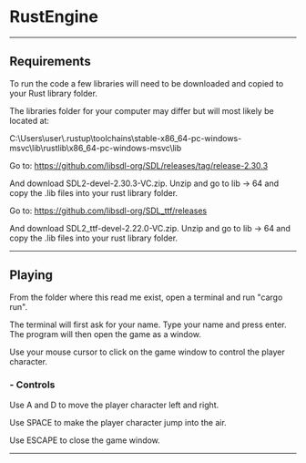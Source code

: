 # RustEngine
 
***
## **Requirements**

To run the code a few libraries will need to be downloaded and copied to your Rust library folder.

The libraries folder for your computer may differ but will most likely be located at:

C:\Users\user\\.rustup\toolchains\stable-x86_64-pc-windows-msvc\lib\rustlib\x86_64-pc-windows-msvc\lib

Go to:
https://github.com/libsdl-org/SDL/releases/tag/release-2.30.3

And download SDL2-devel-2.30.3-VC.zip. Unzip and go to lib -> 64 and copy the .lib files into your rust library folder.

Go to:
https://github.com/libsdl-org/SDL_ttf/releases

And download SDL2_ttf-devel-2.22.0-VC.zip. Unzip and go to lib -> 64 and copy the .lib files into your rust library folder.

***
## **Playing**

From the folder where this read me exist, open a terminal and run "cargo run".

The terminal will first ask for your name. Type your name and press enter. The program will then open the game as a window.

Use your mouse cursor to click on the game window to control the player character.

### **- Controls**

Use A and D to move the player character left and right.

Use SPACE to make the player character jump into the air.

Use ESCAPE to close the game window.

***